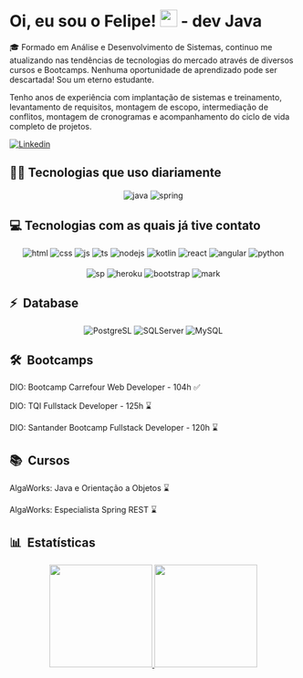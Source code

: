 # Oi, eu sou o Felipe! <img src="https://raw.githubusercontent.com/kaueMarques/kaueMarques/master/hi.gif" width="30px"> - dev Java

🎓 Formado em Análise e Desenvolvimento de Sistemas, continuo me atualizando nas tendências de tecnologias do mercado através de diversos cursos e Bootcamps. Nenhuma oportunidade de aprendizado pode ser descartada! Sou um eterno estudante.

Tenho anos de experiência com implantação de sistemas e treinamento, levantamento de requisitos, montagem de escopo, intermediação de conflitos, montagem de cronogramas e acompanhamento do ciclo de vida completo de projetos.

[![Linkedin](https://img.shields.io/badge/LinkedIn-0077B5?style=for-the-badge&logo=linkedin&logoColor=white)](https://www.linkedin.com/in/felipe-marques-de-araujo/)

## 👨‍💻 Tecnologias que uso diariamente

<div style="display: inline_block" align="center">
  <img align="center" alt="java" src="https://img.shields.io/badge/Java-ED8B00?style=for-the-badge&logo=java&logoColor=white"> 
  <img align="center" alt="spring" src="https://img.shields.io/badge/Spring-6DB33F?style=for-the-badge&logo=spring&logoColor=white">
</div>

## 💻 Tecnologias com as quais já tive contato

<div style="display: inline_block" align="center">
  <img align="center" alt="html" src="https://img.shields.io/badge/HTML-239120?style=for-the-badge&logo=html5&logoColor=white"> 
  <img align="center" alt="css" src="https://img.shields.io/badge/CSS-239120?&style=for-the-badge&logo=css3&logoColor=white"> 
  <img align="center" alt="js" src="https://img.shields.io/badge/JavaScript-F7DF1E?style=for-the-badge&logo=javascript&logoColor=black">
  <img align="center" alt="ts" src="https://img.shields.io/badge/TypeScript-007ACC?style=for-the-badge&logo=typescript&logoColor=white">
  <img align="center" alt="nodejs" src="https://img.shields.io/badge/Node.js-43853D?style=for-the-badge&logo=node.js&logoColor=white">
  <img align="center" alt="kotlin" src="https://img.shields.io/badge/Kotlin-0095D5?&style=for-the-badge&logo=kotlin&logoColor=white">
  <img align="center" alt="react" src="https://img.shields.io/badge/React-20232A?style=for-the-badge&logo=react&logoColor=61DAFB">
  <img align="center" alt="angular" src="https://img.shields.io/badge/Angular-DD0031?style=for-the-badge&logo=angular&logoColor=white">
  <img align="center" alt="python" src="https://img.shields.io/badge/Python-3776AB?style=for-the-badge&logo=python&logoColor=white">
  </br></br><img align="center" alt="sp" src="https://img.shields.io/badge/Microsoft_SharePoint-0078D4?style=for-the-badge&logo=microsoft-sharepoint&logoColor=white"> 
  <img align="center" alt="heroku" src="https://img.shields.io/badge/Heroku-430098?style=for-the-badge&logo=heroku&logoColor=white">
  <img align="center" alt="bootstrap" src="https://img.shields.io/badge/Bootstrap-563D7C?style=for-the-badge&logo=bootstrap&logoColor=white">
  <img align="center" alt="mark" src="https://img.shields.io/badge/Markdown-000000?style=for-the-badge&logo=markdown&logoColor=white">
</div>

## ⚡ &nbsp;Database 

<div style="display: inline_block" align="center">
  <img align="center" alt="PostgreSL" src="https://img.shields.io/badge/PostgreSQL-316192?style=for-the-badge&logo=postgresql&logoColor=white">
  <img align="center" alt="SQLServer" src="https://img.shields.io/badge/-Microsoft%20SQL%20Server-05122A?style=for-the-badge&logo=microsoft%20sql%20server&logoColor=white">
  <img align="center" alt="MySQL" src="https://img.shields.io/badge/MySQL-00000F?style=for-the-badge&logo=mysql&logoColor=white">
</div>

## 🛠 &nbsp;Bootcamps

<div>
  <p>DIO: Bootcamp Carrefour Web Developer - 104h ✅</p>
  <p>DIO: TQI Fullstack Developer - 125h ⌛</p>
  <p>DIO: Santander Bootcamp Fullstack Developer - 120h ⌛</p>
</div>

## 📚 &nbsp;Cursos

<div>
  <p>AlgaWorks: Java e Orientação a Objetos ⌛</p>
  <p>AlgaWorks: Especialista Spring REST ⌛</p>
</div>
  
## 📊 &nbsp;Estatísticas

<div align="center">
  <a href="https://github.com/Feshow10">
  <img height="180em" src="https://github-readme-stats.vercel.app/api?username=Feshow10&show_icons=true&theme=dracula&include_all_commits=true&count_private=true"/>
  <img height="180em" src="https://github-readme-stats.vercel.app/api/top-langs/?username=Feshow10&layout=compact&langs_count=7&theme=dracula"/>
</div> 
